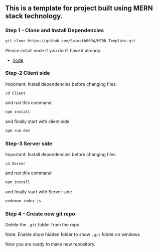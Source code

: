 ## This is a template for project built using MERN stack technology.

### Step 1 - Clone and Install Dependencies


```bash
git clone https://github.com/Sainath0604/MERN_Template.git
```
Please install node if you don't have it already.

- [node](https://nodejs.org/)

### Step-2 Client side

Important: Install dependencies before changing files.

```shell
cd Client
```

and run this command 

```bash
npm install
```

and finally start with client side

```bash
npm run dev
```

### Step-3 Server side

Important: Install dependencies before changing files.

```shell
cd Server
```

and run this command 

```bash
npm install
```

and finally start with Server side

```bash
nodemon index.js
```

### Step 4 - Create new git repo

Delete the `.git` folder from the repo

Note: Enable show hidden folder to show `.git` folder on windows

Now you are ready to make new repository.
